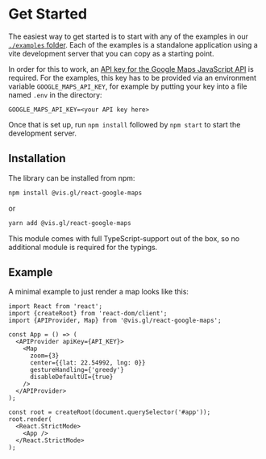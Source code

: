 # Get Started

The easiest way to get started is to start with any of the examples in our
[`./examples` folder](https://github.com/visgl/react-google-maps/tree/main/examples).
Each of the examples is a standalone application using a vite development server
that you can copy as a starting point.

In order for this to work, an [API key for the Google Maps JavaScript API][gmp-get-api-key]
is required. For the examples, this key has to be provided via an environment variable
`GOOGLE_MAPS_API_KEY`, for example by putting your key into a file named `.env` in the
directory:

```text title=".env"
GOOGLE_MAPS_API_KEY=<your API key here>
```

Once that is set up, run `npm install` followed by `npm start` to start the development server.

[gmp-get-api-key]: https://developers.google.com/maps/documentation/javascript/get-api-key

## Installation

The library can be installed from npm:

```bash
npm install @vis.gl/react-google-maps
```
or
```bash
yarn add @vis.gl/react-google-maps
```

This module comes with full TypeScript-support out of the box, so no additional module is
required for the typings.

## Example

A minimal example to just render a map looks like this:

```tsx title=index.jsx
import React from 'react';
import {createRoot} from 'react-dom/client';
import {APIProvider, Map} from '@vis.gl/react-google-maps';

const App = () => (
  <APIProvider apiKey={API_KEY}>
    <Map
      zoom={3}
      center={{lat: 22.54992, lng: 0}}
      gestureHandling={'greedy'}
      disableDefaultUI={true}
    />
  </APIProvider>
);

const root = createRoot(document.querySelector('#app'));
root.render(
  <React.StrictMode>
    <App />
  </React.StrictMode>
);
```

